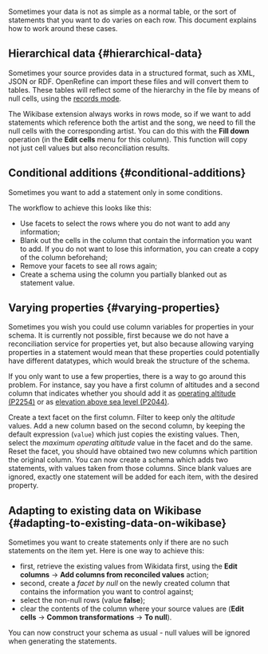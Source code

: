 Sometimes your data is not as simple as a normal table, or the sort of
statements that you want to do varies on each row. This document
explains how to work around these cases.

## Hierarchical data {#hierarchical-data}

Sometimes your source provides data in a structured format, such as XML,
JSON or RDF. OpenRefine can import these files and will convert them to
tables. These tables will reflect some of the hierarchy in the file by
means of null cells, using the [records mode](manual/exploring#rows-vs-records).

The Wikibase extension always works in rows mode, so if we want to add
statements which reference both the artist and the song, we need to fill
the null cells with the corresponding artist. You can do this with the
**Fill down** operation (in the **Edit cells** menu for this column).
This function will copy not just cell values but also reconciliation
results.

## Conditional additions {#conditional-additions}

Sometimes you want to add a statement only in some conditions.

The workflow to achieve this looks like this:
- Use facets to select the rows where you do not want to add any
  information;
- Blank out the cells in the column that contain the information you
  want to add. If you do not want to lose this information, you can
  create a copy of the column beforehand;
- Remove your facets to see all rows again;
- Create a schema using the column you partially blanked out as
  statement value.

## Varying properties {#varying-properties}

Sometimes you wish you could use column variables for properties in your
schema. It is currently not possible, first because we do not have a
reconciliation service for properties yet, but also because allowing
varying properties in a statement would mean that these properties could
potentially have different datatypes, which would break the structure of
the schema.

If you only want to use a few properties, there is a way to go around
this problem. For instance, say you have a first column of altitudes and a
second column that indicates whether you should add it as
[operating altitude (P2254)](https://www.wikidata.org/wiki/Property:P2254) or as
[elevation above sea level (P2044)](https://www.wikidata.org/wiki/Property:P2044).

Create a text facet on the first column. Filter to keep only the
*altitude* values. Add a new column based on the second column, by
keeping the default expression (`value`) which just copies the existing
values. Then, select the *maximum operating altitude* value in the facet
and do the same. Reset the facet, you should have obtained two new columns
which partition the original column. You can now create a schema which adds
two statements, with values taken from those columns. Since blank values are
ignored, exactly one statement will be added for each item, with the desired property.

## Adapting to existing data on Wikibase {#adapting-to-existing-data-on-wikibase}

Sometimes you want to create statements only if there are no such
statements on the item yet. Here is one way to achieve this:

-   first, retrieve the existing values from Wikidata first, using the
    **Edit columns** → **Add columns from reconciled values** action;
-   second, create a *facet by null* on the newly created column that
    contains the information you want to control against;
-   select the non-null rows (value **false**);
-   clear the contents of the column where your source values are
    (**Edit cells** → **Common transformations** → **To null**).

You can now construct your schema as usual - null values will be ignored
when generating the statements.

